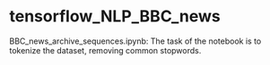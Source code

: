 # tensorflow_NLP_BBC_news

BBC_news_archive_sequences.ipynb: The task of the notebook is to tokenize the dataset, removing common stopwords.
